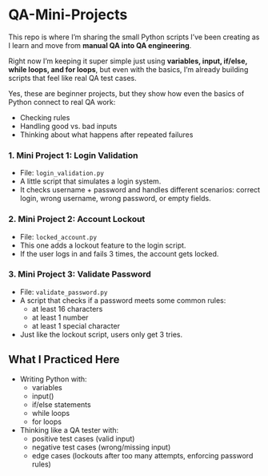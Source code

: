 # QA-Mini-Projects


This repo is where I’m sharing the small Python scripts I’ve been creating as I learn and move from **manual QA into QA engineering**.  

Right now I’m keeping it super simple just using **variables, input, if/else, while loops, and for loops**, but even with the basics, I’m already building scripts that feel like real QA test cases. 

Yes, these are beginner projects, but they show how even the basics of Python connect to real QA work:  
- Checking rules  
- Handling good vs. bad inputs
- Thinking about what happens after repeated failures

### 1. Mini Project 1: Login Validation  
- File: `login_validation.py`  
- A little script that simulates a login system.  
- It checks username + password and handles different scenarios: correct login, wrong username, wrong password, or empty fields.

### 2. Mini Project 2: Account Lockout
-  File: `locked_account.py`  
- This one adds a lockout feature to the login script.  
- If the user logs in and fails 3 times, the account gets locked.

### 3. Mini Project 3: Validate Password
- File: `validate_password.py`  
- A script that checks if a password meets some common rules:  
  - at least 16 characters  
  - at least 1 number  
  - at least 1 special character  
- Just like the lockout script, users only get 3 tries. 

## What I Practiced Here  
- Writing Python with:  
  - variables  
  - input()  
  - if/else statements  
  - while loops  
  - for loops  
- Thinking like a QA tester with:  
  - positive test cases (valid input)  
  - negative test cases (wrong/missing input)  
  - edge cases (lockouts after too many attempts, enforcing password rules)
 
